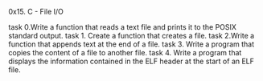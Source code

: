 0x15. C - File I/O

task 0.Write a function that reads a text file and prints it to the POSIX standard output.
task 1. Create a function that creates a file.
task 2.Write a function that appends text at the end of a file.
task 3. Write a program that copies the content of a file to another file.
task 4. Write a program that displays the information contained in the ELF header at the start of an ELF file.
